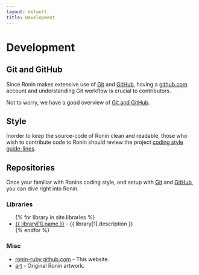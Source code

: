```yaml
---
layout: default
title: Development
---
```


# Development

## Git and GitHub

Since Ronin makes extensive use of [Git] and [GitHub], having a [github.com]
account and understanding Git workflow is crucial to contributors.

Not to worry, we have a good overview of [Git and GitHub][1].

## Style

Inorder to keep the source-code of Ronin clean and readable,
those who wish to contribute code to Ronin should review the project
[coding style guide-lines][2].


## Repositories

Once your familiar with Ronins coding style, and setup with [Git] and [GitHub],
you can dive right into Ronin.

### Libraries

<ul>
{% for library in site.libraries %}
  <li>
    <a href="http://github.com/ronin-ruby/{{ library[0] }}/">{{ library[1].name }}</a> -
    {{ library[1].description }}
  </li>
{% endfor %}
</ul>

### Misc

* [ronin-ruby.github.com](http://github.com/ronin-ruby/ronin-ruby.github.com) -
  This website.
* [art](http://github.com/ronin-ruby/art) - Original Ronin artwork.

[Git]: http://git-scm.com/
[GitHub]: http://github.com/
[github.com]: https://github.com/login

[1]: git_and_github.html
[2]: style.html
